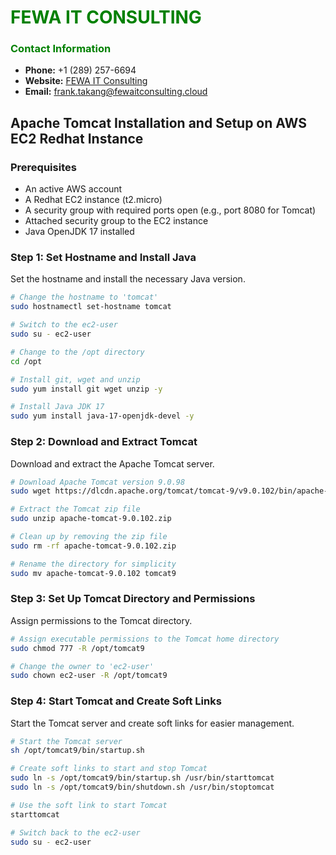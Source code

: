 # **<span style="color:green">FEWA IT CONSULTING</span>**

### **<span style="color:green">Contact Information</span>**
- **Phone:** +1 (289) 257-6694
- **Website:** [FEWA IT Consulting](https://fewaitconsulting.cloud/)
- **Email:** [frank.takang@fewaitconsulting.cloud](mailto:frank.takang@fewaitconsulting.cloud)

## **Apache Tomcat Installation and Setup on AWS EC2 Redhat Instance**

### **Prerequisites**
- An active AWS account
- A Redhat EC2 instance (t2.micro)
- A security group with required ports open (e.g., port 8080 for Tomcat)
- Attached security group to the EC2 instance
- Java OpenJDK 17 installed

### **Step 1: Set Hostname and Install Java**

Set the hostname and install the necessary Java version.

```sh
# Change the hostname to 'tomcat'
sudo hostnamectl set-hostname tomcat

# Switch to the ec2-user
sudo su - ec2-user

# Change to the /opt directory
cd /opt

# Install git, wget and unzip
sudo yum install git wget unzip -y

# Install Java JDK 17
sudo yum install java-17-openjdk-devel -y

```

### **Step 2: Download and Extract Tomcat**

Download and extract the Apache Tomcat server.

```sh
# Download Apache Tomcat version 9.0.98
sudo wget https://dlcdn.apache.org/tomcat/tomcat-9/v9.0.102/bin/apache-tomcat-9.0.102.zip

# Extract the Tomcat zip file
sudo unzip apache-tomcat-9.0.102.zip

# Clean up by removing the zip file
sudo rm -rf apache-tomcat-9.0.102.zip

# Rename the directory for simplicity
sudo mv apache-tomcat-9.0.102 tomcat9
```

### **Step 3: Set Up Tomcat Directory and Permissions**

Assign permissions to the Tomcat directory.
```sh
# Assign executable permissions to the Tomcat home directory
sudo chmod 777 -R /opt/tomcat9

# Change the owner to 'ec2-user'
sudo chown ec2-user -R /opt/tomcat9
```

### **Step 4: Start Tomcat and Create Soft Links**

Start the Tomcat server and create soft links for easier management.

```sh
# Start the Tomcat server
sh /opt/tomcat9/bin/startup.sh

# Create soft links to start and stop Tomcat
sudo ln -s /opt/tomcat9/bin/startup.sh /usr/bin/starttomcat
sudo ln -s /opt/tomcat9/bin/shutdown.sh /usr/bin/stoptomcat

# Use the soft link to start Tomcat
starttomcat

# Switch back to the ec2-user
sudo su - ec2-user
```
